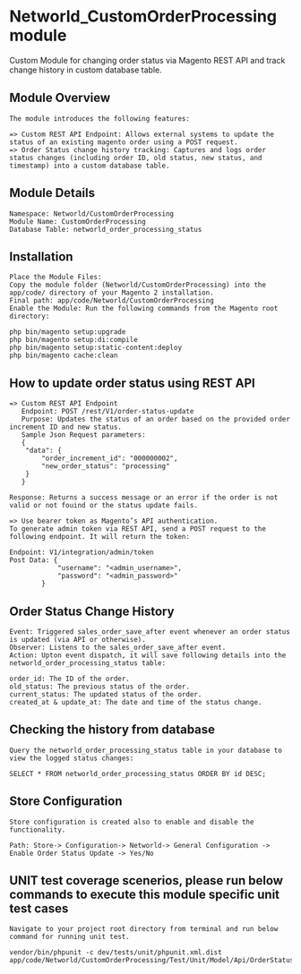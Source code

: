 # Networld_CustomOrderProcessing module

Custom Module for changing order status via Magento REST API and track change history in custom database table.

## Module Overview
    The module introduces the following features:

    => Custom REST API Endpoint: Allows external systems to update the status of an existing magento order using a POST request.
    => Order Status change history tracking: Captures and logs order status changes (including order ID, old status, new status, and timestamp) into a custom database table.

## Module Details
    Namespace: Networld/CustomOrderProcessing
    Module Name: CustomOrderProcessing
    Database Table: networld_order_processing_status

## Installation
    Place the Module Files:
    Copy the module folder (Networld/CustomOrderProcessing) into the app/code/ directory of your Magento 2 installation.
    Final path: app/code/Networld/CustomOrderProcessing
    Enable the Module: Run the following commands from the Magento root directory:

    php bin/magento setup:upgrade
    php bin/magento setup:di:compile
    php bin/magento setup:static-content:deploy
    php bin/magento cache:clean

## How to update order status using REST API
    => Custom REST API Endpoint
       Endpoint: POST /rest/V1/order-status-update
       Purpose: Updates the status of an order based on the provided order increment ID and new status.
       Sample Json Request parameters:
       {
        "data": {
            "order_increment_id": "000000002",
            "new_order_status": "processing"
        }
       }

    Response: Returns a success message or an error if the order is not valid or not fouind or the status update fails.

    => Use bearer token as Magento’s API authentication.
    To generate admin token via REST API, send a POST request to the following endpoint. It will return the token:

    Endpoint: V1/integration/admin/token
    Post Data: {
                "username": "<admin_username>",
                "password": "<admin_password>"
            }
    

## Order Status Change History
    Event: Triggered sales_order_save_after event whenever an order status is updated (via API or otherwise).
    Observer: Listens to the sales_order_save_after event.
    Action: Upton event dispatch, it will save following details into the networld_order_processing_status table:

    order_id: The ID of the order.
    old_status: The previous status of the order.
    current_status: The updated status of the order.
    created_at & update_at: The date and time of the status change.


## Checking the history from database
    Query the networld_order_processing_status table in your database to view the logged status changes:

    SELECT * FROM networld_order_processing_status ORDER BY id DESC;

## Store Configuration

    Store configuration is created also to enable and disable the functionality.

    Path: Store-> Configuration-> Networld-> General Configuration -> Enable Order Status Update -> Yes/No 

## UNIT test coverage scenerios, please run below commands to execute this module specific  unit test cases
    Navigate to your project root directory from terminal and run below command for running unit test.

    vendor/bin/phpunit -c dev/tests/unit/phpunit.xml.dist app/code/Networld/CustomOrderProcessing/Test/Unit/Model/Api/OrderStatusUpdateSaveTest.php

    

